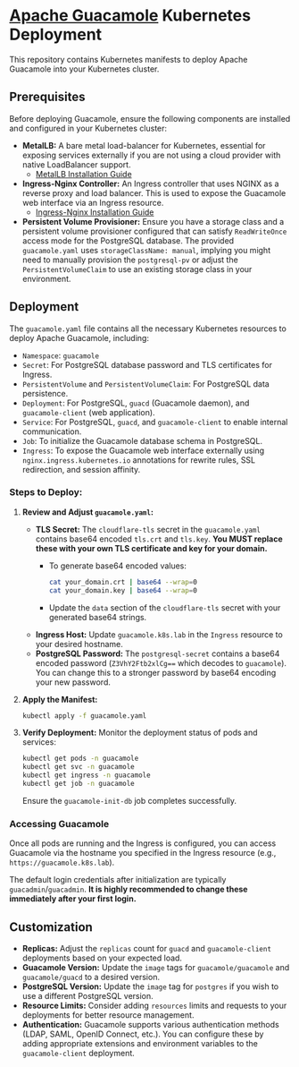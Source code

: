 # [Apache Guacamole](https://guacamole.apache.org/) Kubernetes Deployment

This repository contains Kubernetes manifests to deploy Apache Guacamole into your Kubernetes cluster.

## Prerequisites

Before deploying Guacamole, ensure the following components are installed and configured in your Kubernetes cluster:

* **MetalLB:** A bare metal load-balancer for Kubernetes, essential for exposing services externally if you are not using a cloud provider with native LoadBalancer support.
  * [MetalLB Installation Guide](https://metallb.io/installation/)
* **Ingress-Nginx Controller:** An Ingress controller that uses NGINX as a reverse proxy and load balancer. This is used to expose the Guacamole web interface via an Ingress resource.
  * [Ingress-Nginx Installation Guide](        https://kubernetes.github.io/ingress-nginx/deploy/)
* **Persistent Volume Provisioner:** Ensure you have a storage class and a persistent volume provisioner configured that can satisfy `ReadWriteOnce` access mode for the PostgreSQL database. The provided `guacamole.yaml` uses `storageClassName: manual`, implying you might need to manually provision the `postgresql-pv` or adjust the `PersistentVolumeClaim` to use an existing storage class in your environment.

## Deployment

The `guacamole.yaml` file contains all the necessary Kubernetes resources to deploy Apache Guacamole, including:

* `Namespace`: `guacamole`
* `Secret`: For PostgreSQL database password and TLS certificates for Ingress.
* `PersistentVolume` and `PersistentVolumeClaim`: For PostgreSQL data persistence.
* `Deployment`: For PostgreSQL, `guacd` (Guacamole daemon), and `guacamole-client` (web application).
* `Service`: For PostgreSQL, `guacd`, and `guacamole-client` to enable internal communication.
* `Job`: To initialize the Guacamole database schema in PostgreSQL.
* `Ingress`: To expose the Guacamole web interface externally using `nginx.ingress.kubernetes.io` annotations for rewrite rules, SSL redirection, and session affinity.

### Steps to Deploy:

1. **Review and Adjust `guacamole.yaml`:**
    * **TLS Secret:** The `cloudflare-tls` secret in the `guacamole.yaml` contains base64 encoded `tls.crt` and `tls.key`. **You MUST replace these with your own TLS certificate and key for your domain.**
        * To generate base64 encoded values:

            ```bash
            cat your_domain.crt | base64 --wrap=0
            cat your_domain.key | base64 --wrap=0
            ```

        * Update the `data` section of the `cloudflare-tls` secret with your generated base64 strings.
    * **Ingress Host:** Update `guacamole.k8s.lab` in the `Ingress` resource to your desired hostname.
    * **PostgreSQL Password:** The `postgresql-secret` contains a base64 encoded password (`Z3VhY2Ftb2xlCg==` which decodes to `guacamole`). You can change this to a stronger password by base64 encoding your new password.
2. **Apply the Manifest:**

    ```bash
    kubectl apply -f guacamole.yaml
    ```

3. **Verify Deployment:**
    Monitor the deployment status of pods and services:

    ```bash
    kubectl get pods -n guacamole
    kubectl get svc -n guacamole
    kubectl get ingress -n guacamole
    kubectl get job -n guacamole
    ```

    Ensure the `guacamole-init-db` job completes successfully.

### Accessing Guacamole

Once all pods are running and the Ingress is configured, you can access Guacamole via the hostname you specified in the Ingress resource (e.g., `https://guacamole.k8s.lab`).

The default login credentials after initialization are typically `guacadmin`/`guacadmin`. **It is highly recommended to change these immediately after your first login.**

## Customization

* **Replicas:** Adjust the `replicas` count for `guacd` and `guacamole-client` deployments based on your expected load.
* **Guacamole Version:** Update the `image` tags for `guacamole/guacamole` and `guacamole/guacd` to a desired version.
* **PostgreSQL Version:** Update the `image` tag for `postgres` if you wish to use a different PostgreSQL version.
* **Resource Limits:** Consider adding `resources` limits and requests to your deployments for better resource management.
* **Authentication:** Guacamole supports various authentication methods (LDAP, SAML, OpenID Connect, etc.). You can configure these by adding appropriate extensions and environment variables to the `guacamole-client` deployment.
